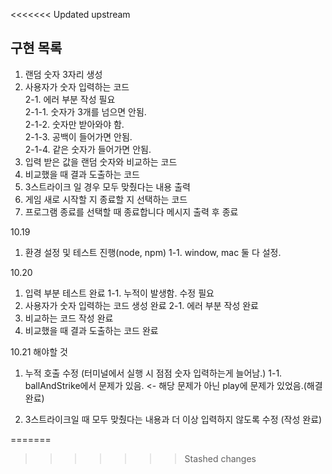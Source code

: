 <<<<<<< Updated upstream
## 구현 목록


1. 랜덤 숫자 3자리 생성
2. 사용자가 숫자 입력하는 코드</br>
2-1. 에러 부분 작성 필요 </br>
2-1-1. 숫자가 3개를 넘으면 안됨. </br>
2-1-2. 숫자만 받아와야 함.</br>
2-1-3. 공백이 들어가면 안됨.</br>
2-1-4. 같은 숫자가 들어가면 안됨.</br>
3. 입력 받은 값을 랜덤 숫자와 비교하는 코드
4. 비교했을 때 결과 도출하는 코드
5. 3스트라이크 일 경우 모두 맞췄다는 내용 출력
6. 게임 새로 시작할 지 종료할 지 선택하는 코드 
7. 프로그램 종료를 선택할 때 종료합니다 메시지 출력 후 종료


10.19
1. 환경 설정 및 테스트 진행(node, npm)
1-1. window, mac 둘 다 설정.

10.20
1. 입력 부분 테스트 완료
1-1. 누적이 발생함. 수정 필요
2. 사용자가 숫자 입력하는 코드 생성 완료 
2-1. 에러 부분 작성 완료
3. 비교하는 코드 작성 완료
4. 비교했을 때 결과 도출하는 코드 완료

10.21 해야할 것

1. 누적 호출 수정 (터미널에서 실행 시 점점 숫자 입력하는게 늘어남.)
1-1. ballAndStrike에서 문제가 있음. <- 해당 문제가 아닌 play에 문제가 있었음.(해결 완료)

2. 3스트라이크일 때 모두 맞췄다는 내용과 더 이상 입력하지 않도록 수정 (작성 완료)



=======
>>>>>>> Stashed changes
